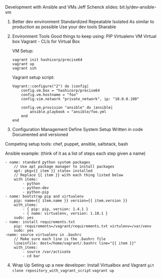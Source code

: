 Development with Ansible and VMs
Jeff Schenck
slides: bit.ly/dev-ansible-vm


1. Better dev environment
Standardized
Repeatable
Isolated
As similar to production as possible
Use your dev tools
Sharable

2. Environment Tools
Good things to keep using:
    PIP
    Virtualenv
VM
    Virtual box
    Vagrant - CLIs for Virtual Box

    VM Setup:
    ```
    vagrant init hashicorp/precise64
    vagrant up
    vagrant ssh
    ```

    Vagrant setup script:
    ```
    Vagrant::configure("2") do |config|
        config.vm.box = "hashicorp/precise64
        config.vm.hostname = "foo"
        config.vim.network "private_network", ip: "10.0.0.100"

        config.vm.provision "ansible" do |ansible|
            ansible.playbook = "ansible/foo.yml
        end
    end
    ```

3. Configuration Management
Define System Setup
Written in code
Documented and versioned

Competing setup tools:
chef, puppet, ansible, saltstack, bash

Ansible example:
(think of it as a list of steps each step given a name)
```
- name: standard python system packages
    // Use apt package manager to install packages
    apt: pkg={{ item }} state= installed
    // Replace {{ item }} with each thing listed below
    with items:
        - python
        - python-dev
        - python-pip
- name: bootstrap pip and virtualenv
    pip: name={{ item.name }} version={{ item.version }}
    with_items:
        - { pip: pip, version: 1.4.1 }
        - { name: virtualenv, version: 1.10.1 }
    sudo: yes
- name: install requirements.txt
    pip: requirements=/vagrant/requirements.txt virtulenv=/var/venv
    sudo: yes
-name: source virtualenv in .bashrc
    // Make sure each line is the .bashrc file
    lineinfile: dest=/home/vagrant/.bashrc line="{{ item }}"
    with_items:
        - source /var/activate
        - cd bar
```


4. Wrap Up
Seting up a new developer:
    Install Virtualbox and Vagrant
    `git clone repository_with_vagrant_script`
    `vagrant up`




